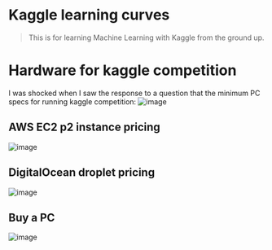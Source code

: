 # Kaggle learning curves
> This is for learning Machine Learning with Kaggle from the ground up.





# Hardware for kaggle competition
I was shocked when I saw the response to a question that the minimum PC specs for running kaggle competition:
![image](https://user-images.githubusercontent.com/14041622/36392532-b4080134-15e6-11e8-971d-48e5d718cc0b.png)


## AWS EC2 p2 instance pricing
![image](https://user-images.githubusercontent.com/14041622/36392525-a8e2dc3e-15e6-11e8-8f6d-68a576fd8de7.png)

## DigitalOcean droplet pricing
![image](https://user-images.githubusercontent.com/14041622/36392611-1622fb9e-15e7-11e8-8e1e-a708a2035f56.png)

## Buy a PC
![image](https://user-images.githubusercontent.com/14041622/36392898-657a2dd8-15e8-11e8-8bf4-728c28fa57e7.png)



